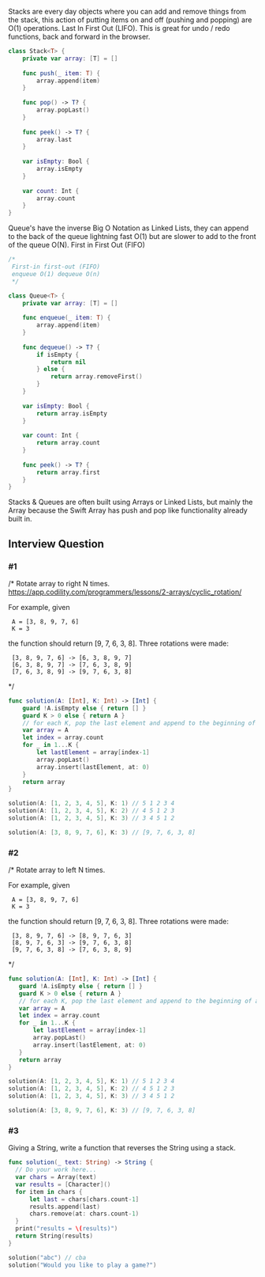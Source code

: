 Stacks are every day objects where you can add and remove things from the stack, this action of putting items on and off (pushing and popping) are O(1) operations. Last In First Out (LIFO). This is great for undo / redo functions, back and forward in the browser. 

```swift
class Stack<T> {
    private var array: [T] = []
    
    func push(_ item: T) {
        array.append(item)
    }
    
    func pop() -> T? {
        array.popLast()
    }
    
    func peek() -> T? {
        array.last
    }
    
    var isEmpty: Bool {
        array.isEmpty
    }
    
    var count: Int {
        array.count
    }
}
```

Queue's have the inverse Big O Notation as Linked Lists, they can append to the back of the queue lightning fast O(1) but are slower to add to the front of the queue O(N). First in First Out (FIFO)

```swift
/*
 First-in first-out (FIFO)
 enqueue O(1) dequeue O(n)
 */

class Queue<T> {
    private var array: [T] = []
    
    func enqueue(_ item: T) {
        array.append(item)
    }
    
    func dequeue() -> T? {
        if isEmpty {
            return nil
        } else {
            return array.removeFirst()
        }
    }
    
    var isEmpty: Bool {
        return array.isEmpty
    }
    
    var count: Int {
        return array.count
    }
    
    func peek() -> T? {
        return array.first
    }
}
```

Stacks & Queues are often built using Arrays or Linked Lists, but mainly the Array because the Swift Array has push and pop like functionality already built in.

## Interview Question
 ### #1
 /*
 Rotate array to right N times.
 https://app.codility.com/programmers/lessons/2-arrays/cyclic_rotation/
 
 For example, given

     A = [3, 8, 9, 7, 6]
     K = 3
 the function should return [9, 7, 6, 3, 8]. Three rotations were made:

     [3, 8, 9, 7, 6] -> [6, 3, 8, 9, 7]
     [6, 3, 8, 9, 7] -> [7, 6, 3, 8, 9]
     [7, 6, 3, 8, 9] -> [9, 7, 6, 3, 8]

 */
```swift
func solution(A: [Int], K: Int) -> [Int] {
    guard !A.isEmpty else { return [] }
    guard K > 0 else { return A }
    // for each K, pop the last element and append to the beginning of array
    var array = A
    let index = array.count
    for _ in 1...K {
        let lastElement = array[index-1]
        array.popLast()
        array.insert(lastElement, at: 0)
    }
    return array
}

solution(A: [1, 2, 3, 4, 5], K: 1) // 5 1 2 3 4
solution(A: [1, 2, 3, 4, 5], K: 2) // 4 5 1 2 3
solution(A: [1, 2, 3, 4, 5], K: 3) // 3 4 5 1 2

solution(A: [3, 8, 9, 7, 6], K: 3) // [9, 7, 6, 3, 8]
```
 ### #2
/*
 Rotate array to left N times.
 
 For example, given

     A = [3, 8, 9, 7, 6]
     K = 3
 the function should return [9, 7, 6, 3, 8]. Three rotations were made:

     [3, 8, 9, 7, 6] -> [8, 9, 7, 6, 3]
     [8, 9, 7, 6, 3] -> [9, 7, 6, 3, 8]
     [9, 7, 6, 3, 8] -> [7, 6, 3, 8, 9]
     
 */

 ```swift
func solution(A: [Int], K: Int) -> [Int] {
    guard !A.isEmpty else { return [] }
    guard K > 0 else { return A }
    // for each K, pop the last element and append to the beginning of array
    var array = A
    let index = array.count
    for _ in 1...K {
        let lastElement = array[index-1]
        array.popLast()
        array.insert(lastElement, at: 0)
    }
    return array
}

solution(A: [1, 2, 3, 4, 5], K: 1) // 5 1 2 3 4
solution(A: [1, 2, 3, 4, 5], K: 2) // 4 5 1 2 3
solution(A: [1, 2, 3, 4, 5], K: 3) // 3 4 5 1 2

solution(A: [3, 8, 9, 7, 6], K: 3) // [9, 7, 6, 3, 8]

```
 ### #3
  Giving a String, write a function that reverses the String using a stack.
  ```swift
  func solution(_ text: String) -> String {
    // Do your work here...
    var chars = Array(text)
    var results = [Character]()
    for item in chars {
        let last = chars[chars.count-1]
        results.append(last)
        chars.remove(at: chars.count-1)
    }
    print("results = \(results)")
    return String(results)
}

solution("abc") // cba
solution("Would you like to play a game?")
```
